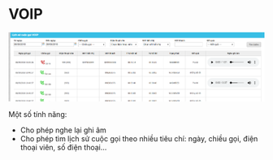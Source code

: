 # VOIP

![L&#x1ECB;ch s&#x1EED; cu&#x1ED9;c g&#x1ECD;i VOIP](../.gitbook/assets/image%20%2849%29.png)

  
Một số tính năng:

* Cho phép nghe lại ghi âm
* Cho phép tìm lịch sử cuộc gọi theo nhiều tiêu chí: ngày, chiều gọi, điện thoại viên, số điện thoại...



